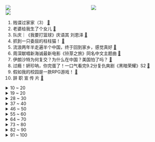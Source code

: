 <div >
	<a style="float:left;width:55%;" href = "https://github.com/anuraghazra/github-readme-stats">
	 <img src = "https://github-readme-stats.vercel.app/api?username=iuuuuuaena&theme=buefy&show_icons=true"/>
	</a>
	<a  style="float:right;width:45%" href = "https://github.com/anuraghazra/github-readme-stats">
	 <img  src="https://github-readme-stats.vercel.app/api/top-langs/?username=anuraghazra&layout=compact"/>
	</a>
	</div>

[![](https://img.shields.io/badge/jxd-@jxdgogogo.xyz-yellowgreen.svg)](https://www.jxdgogogo.xyz)<br>
1. 贱谍过家家（3） [:link:](//www.bilibili.com/video/BV1k54y1K7rQ) <br>
2. 老婆给我生了个女儿 [:link:](//www.bilibili.com/video/BV1zo4y1B7MC) <br>
3. 队庆｜《我要打篮球》庆语其 刘恩泽 [:link:](//www.bilibili.com/video/BV1k84y1A7Gy) <br>
4. 抓到一只委屈的柱柱猫！ [:link:](//www.bilibili.com/video/BV1Db411o7WU) <br>
5. 流浪两年半走遍半个中国，终于回到家乡，感觉真好 [:link:](//www.bilibili.com/video/BV19Y4y197tq) <br>
6. 周深献唱新海诚最新电影《铃芽之旅》同名中文主题曲 [:link:](//www.bilibili.com/video/BV1AM411W7E5) <br>
7. 伊朗沙特为何复交？为什么在中国？美国怕了吗？ [:link:](//www.bilibili.com/video/BV1ZX4y1Z7o3) <br>
8. 过瘾！妍珍呐，你完蛋了！一口气看完9.2分复仇爽剧《黑暗荣耀》S2 [:link:](//www.bilibili.com/video/BV1DL411y7VY) <br>
9. 假如我的校园是一款RPG游戏！ [:link:](//www.bilibili.com/video/BV1E84y1A7z2) <br>
10. 辞 职 宣 传 片 [:link:](//www.bilibili.com/video/BV1nL411o7cs) <br>
<details>
<summary>10 ~ 20</summary>

11. 小傲尘封厨具！小潮跺脚生气！ [:link:](//www.bilibili.com/video/BV1Tv4y177Fj) <br>
12. 这个动画是属于老鼠的青春 [:link:](//www.bilibili.com/video/BV1Rx4y1N7TF) <br>
13. #内向 #社恐 [:link:](//www.bilibili.com/video/BV1UX4y1S7Pj) <br>
14. 复仇盛宴，全程高能！爆肝解说《黑暗荣耀2》大结局！ [:link:](//www.bilibili.com/video/BV1JM411W7N2) <br>
15. 你随口交代的一句话，猫可以记好久… [:link:](//www.bilibili.com/video/BV1nL411o7EG) <br>
16. 耗时3720小时，原神史上首位角色最高伤害诞生！巅峰无法被撼动，因已达到极限！ [:link:](//www.bilibili.com/video/BV1fP411f7ZW) <br>
17. 帅小伙人生第一次烤全羊，没想到这么没想到！ [:link:](//www.bilibili.com/video/BV1Q24y1M7G2) <br>
18. 老薛说的对4536251 [:link:](//www.bilibili.com/video/BV1X84y1w7zq) <br>
19. 多种口味烤冷面，有你喜欢的吗？ [:link:](//www.bilibili.com/video/BV1rY4y1977w) <br>
</details>
<details>
<summary>19 ~ 20</summary>

20. 又杀疯了！9.3分的韩国复仇神剧这次终于一爽到底！深度解说《黑暗荣耀2》（上） [:link:](//www.bilibili.com/video/BV17P411Z7jo) <br>
21. 2000年的中国发生了什么？【激荡四十年·2000】 [:link:](//www.bilibili.com/video/BV1LL411k7Tj) <br>
22. 一年花5000万忽悠女人的护肤品广告商 [:link:](//www.bilibili.com/video/BV1Qs4y1G7U3) <br>
23. #每周一拍 这是一个预谋了4年的视频。她肉眼可见地长大，我肉眼可见地变老，他肉眼可见地变圆...#怀孕#成长记录 [:link:](//www.bilibili.com/video/BV1q54y1M79z) <br>
24. 我就说不能让00后这么早接手传统习俗 [:link:](//www.bilibili.com/video/BV1Ro4y167vD) <br>
25. 修马桶修下水道的水到底有多深？弄不好修个马桶几千块钱都得搭进去。 [:link:](//www.bilibili.com/video/BV1524y137qT) <br>
26. 处处删减，逻辑不通，《狂飙》真正的隐藏结局是什么？两万字爆肝解说《狂飙》34~39 [:link:](//www.bilibili.com/video/BV1Av4y177wq) <br>
27. 放到整个csgo圈子都是相当炸裂的存在！ [:link:](//www.bilibili.com/video/BV1yo4y167Vc) <br>
28. 吃完城隍庙这家店，想给来上海旅游的小伙伴道个歉... [:link:](//www.bilibili.com/video/BV1XL411y7z7) <br>
</details>
<details>
<summary>28 ~ 30</summary>

29. 极限冲刺！！！ [:link:](//www.bilibili.com/video/BV1so4y1B7Ab) <br>
30. 【落叶逐火】CF-EX-1至8突袭 摆完挂机 简单好抄（明日方舟艾露猫的委托柜台） [:link:](//www.bilibili.com/video/BV1HT411r7RE) <br>
31. 【国语中字】像素版《功夫》一.猪笼城寨 [:link:](//www.bilibili.com/video/BV1Tg4y1b7Ux) <br>
32. 【小白Nanno】有遇到那个愿意陪你做所有事情的人吗 [:link:](//www.bilibili.com/video/BV1bk4y1b7J4) <br>
33. 奇怪的冰淇淋 7，我把武器改成了加特林 [:link:](//www.bilibili.com/video/BV1zv4y187mt) <br>
34. 手搓V2发动机！我为7岁女儿造小摩托 [:link:](//www.bilibili.com/video/BV1FM411W76K) <br>
35. John爷爷的宠粉大惊喜！超详细Tom猫画法 [:link:](//www.bilibili.com/video/BV1hk4y1h7X3) <br>
36. 很火的两个书籍图片出处（川哥+妈披发） [:link:](//www.bilibili.com/video/BV17b411f7MK) <br>
37. 【刘谦魔术课】 预测柯洁的棋步，可能吗？ [:link:](//www.bilibili.com/video/BV1QT411r76p) <br>
</details>
<details>
<summary>37 ~ 40</summary>

38. 同学聚会，始终是我笑到最后 [:link:](//www.bilibili.com/video/BV1R24y1M7Dq) <br>
39. 我决定了，带日本媳妇回趟娘家！预计花销五万，日本消费这么高？ [:link:](//www.bilibili.com/video/BV1E94y1F7cj) <br>
40. 100元在撒哈拉沙漠超市能买什么？可乐在这里竟然卖天价！ [:link:](//www.bilibili.com/video/BV1do4y1672p) <br>
41. 生化部门不研究武器改做汽水了！ [:link:](//www.bilibili.com/video/BV15M411W7dg) <br>
42. [菊草TOON] 头上的数字 [:link:](//www.bilibili.com/video/BV1d24y1M7eA) <br>
43. 我情绪跌宕起伏的一天 [:link:](//www.bilibili.com/video/BV1Mg4y1t7z5) <br>
44. 外卖214元鳗鱼饭和19元鳗鱼饭，究竟有什么区别？【外卖对决】 [:link:](//www.bilibili.com/video/BV1AT411Y7gA) <br>
45. 我二舅介绍的，兄弟们认真的 [:link:](//www.bilibili.com/video/BV1Dv4y1j7PC) <br>
46. 常见的肉类食材处理改刀技巧 [:link:](//www.bilibili.com/video/BV17P411Z7nR) <br>
</details>
<details>
<summary>46 ~ 50</summary>

47. 被打了 今天没段子 [:link:](//www.bilibili.com/video/BV1u8411F7Eo) <br>
48. 简单的电动车 [:link:](//www.bilibili.com/video/BV13x4y1K7co) <br>
49. 恕我直言深柜收纳，不搜“收纳盒”，更好用 [:link:](//www.bilibili.com/video/BV1QY4y1975G) <br>
50. 这一钳子下去头都得没 [:link:](//www.bilibili.com/video/BV1XP411o7ob) <br>
51. 震 动 模 式 ！ [:link:](//www.bilibili.com/video/BV1ec41177tG) <br>
52. “我该如何活着” [:link:](//www.bilibili.com/video/BV16P411f7ps) <br>
53. 街头请陌生路人一起画画 [:link:](//www.bilibili.com/video/BV1J24y1g7j9) <br>
54. 省流海绵宝宝煲糖水 [:link:](//www.bilibili.com/video/BV1NL411o7DS) <br>
55. 重庆|突然的光 [:link:](//www.bilibili.com/video/BV1qk4y1b7z6) <br>
</details>
<details>
<summary>55 ~ 60</summary>

56. “神被她的信徒欺骗了。”              把乡下老家养鸡房子改造成了废弃病院…… [:link:](//www.bilibili.com/video/BV1V24y137Mu) <br>
57. 孩子，我怎样才能治愈你？ [:link:](//www.bilibili.com/video/BV1n24y1g7g5) <br>
58. 【半佛】上帝都怕点外卖 [:link:](//www.bilibili.com/video/BV1As4y1V77K) <br>
59. 林黛玉大闹天宫 [:link:](//www.bilibili.com/video/BV1Q84y1w7aB) <br>
60. 长大后才发现，这么讽刺的台词越来越少了！ [:link:](//www.bilibili.com/video/BV1f84y1A7K7) <br>
61. 评分9.5的国产佳作，竟只有1000多人看过，无一例外都哭了 [:link:](//www.bilibili.com/video/BV1ns4y1G7NJ) <br>
62. 史上生态系统最复杂的游戏！甚至可以驯服捕猎者！ [:link:](//www.bilibili.com/video/BV1CM411p721) <br>
63. 【(G)I-DLE】[宋雨琦] - 'Flowers / Miley Cyrus' (Cover) [:link:](//www.bilibili.com/video/BV1aL411k7Hu) <br>
64. 首季完结，乔尔杀疯！抵达火萤根据地！精讲《最后生还者》第9集结局（含剧集评价，彩蛋分享）【墨菲】 [:link:](//www.bilibili.com/video/BV15v4y177g3) <br>
</details>
<details>
<summary>64 ~ 70</summary>

65. 全球首发！丘丘语版《如果突然想起我》 [:link:](//www.bilibili.com/video/BV1yL411d74B) <br>
66. 【渐构】万字科普GPT-4为什么会颠覆人类社会 [:link:](//www.bilibili.com/video/BV1MY4y1R7EN) <br>
67. 用中国古籍测试外国人汉语水平 [:link:](//www.bilibili.com/video/BV1eT411r7kt) <br>
68. 可恶啊被可爱到了 [:link:](//www.bilibili.com/video/BV1hL411o7sZ) <br>
69. King [:link:](//www.bilibili.com/video/BV1E8411F7Hc) <br>
70. 热搜上残酷的“1根淀粉肠”事件，刺痛了多少高学历穷人 [:link:](//www.bilibili.com/video/BV1M94y1F7oe) <br>
71. 不必点进来 只是一个圆而已 [:link:](//www.bilibili.com/video/BV16Y4y1y7BE) <br>
72. 十斤猫，九斤反骨一斤屎 [:link:](//www.bilibili.com/video/BV1XX4y1S7wN) <br>
73. 日本最努力生活的大爷，70岁拥有亿万身家，却每天骑40公里薅羊毛 [:link:](//www.bilibili.com/video/BV15x4y1K7Yy) <br>
</details>
<details>
<summary>73 ~ 80</summary>

74. 肯德基口号“We do chicken right”，网友神翻译，笑喷… [:link:](//www.bilibili.com/video/BV1ZP411f7HH) <br>
75. 你喜欢中式教育吗？ [:link:](//www.bilibili.com/video/BV1zk4y1h7Yd) <br>
76. 全网1000万粉丝美食博主，卷到自己出海钓鱼，结果爆桶了 [:link:](//www.bilibili.com/video/BV1oY4y1X7bg) <br>
77. 《崩坏3》真我·人之律者服装「春好桃夭」即将登场 [:link:](//www.bilibili.com/video/BV1tP411f7BY) <br>
78. 卧底销量10万+海鲜｜有毒硼砂泡黄金鲍，海参边煮边上色 [:link:](//www.bilibili.com/video/BV11Y4y197S1) <br>
79. 当三国走进现实 [:link:](//www.bilibili.com/video/BV1Yg4y1b7PA) <br>
80. 谁教你这么剪的 | Python 中的数据结构 [:link:](//www.bilibili.com/video/BV1AY411r78C) <br>
81. 自从用男性思维找老公，精神状态和生活质量都好多了 [:link:](//www.bilibili.com/video/BV1Yc41177YT) <br>
82. 两天不回信息就算默认分手？ [:link:](//www.bilibili.com/video/BV1w24y137jH) <br>
</details>
<details>
<summary>82 ~ 90</summary>

83. 我被食人族邀请到了家里过夜..... [:link:](//www.bilibili.com/video/BV1ux4y1K78U) <br>
84. 【去牧民牛圈偷了五次牛都不成功然后被牧民大叔薅住后脖颈子一把被提起来的兔狲狲悟空来啦～】想看它沉浸式吃饭和发呆看雪的请留言嗷～我考虑考虑给大家分享下～ [:link:](//www.bilibili.com/video/BV1xk4y1h7XG) <br>
85. 杭州街头偶遇治愈系路边摊,终于吃到了梅花糕,粘酱麻薯,木瓜沙拉! [:link:](//www.bilibili.com/video/BV1do4y1B7Wt) <br>
86. 关于我连夜找甲方要327万片卫生巾这件事 [:link:](//www.bilibili.com/video/BV1FT411Y7vb) <br>
87. 超大型翻车现场 彪哥准备用来生吃的火腿竟然是这样的 [:link:](//www.bilibili.com/video/BV12k4y1h7i6) <br>
88. 万人军训草坪现场女团初登场！整齐度拉满！葡人狂喜，归来仍是《wadada》 [:link:](//www.bilibili.com/video/BV1dM4y167rU) <br>
89. 《我们结婚了！！！》 [:link:](//www.bilibili.com/video/BV1PL411o7vS) <br>
90. 是男人就一口气喝完 [:link:](//www.bilibili.com/video/BV1Vv4y177s6) <br>
91. 当FBI看了你的浏览器记录.... [:link:](//www.bilibili.com/video/BV15s4y1G7N5) <br>
</details>
<details>
<summary>91 ~ 100</summary>

92. 【NMIXX】 "Young, Dumb, Stupid" M/V [:link:](//www.bilibili.com/video/BV1b24y147Zn) <br>
93. 人类还有希望吗 [:link:](//www.bilibili.com/video/BV1vs4y1G7aY) <br>
94. 这才是我想要的浏览器！纯干货，建议收藏！！！ [:link:](//www.bilibili.com/video/BV1Es4y157mF) <br>
95. 【原神】圣遗物狗粮急缺？10分钟懒人版速刷狗粮，约等于每天白嫖80体力！ [:link:](//www.bilibili.com/video/BV1ng4y147Dv) <br>
96. 燃哭了！这才叫高开高走，金属狂潮！零差评宝藏佳作《杀戮猎鹰》 [:link:](//www.bilibili.com/video/BV19x4y1N7r2) <br>
97. 逛仓储式超市不敢囤货？教你高效搬进冰箱！ [:link:](//www.bilibili.com/video/BV1kc411776g) <br>
98. 福建官方整活，沙县小吃史上的第一条广告！ [:link:](//www.bilibili.com/video/BV1UY4y197oe) <br>
99. “一个认罪认罚的LOSER” [:link:](//www.bilibili.com/video/BV1Zv4y1j7sj) <br>
100. 当你把物体挤压到极致 [:link:](//www.bilibili.com/video/BV1wL411o7bA) <br>
</details>
